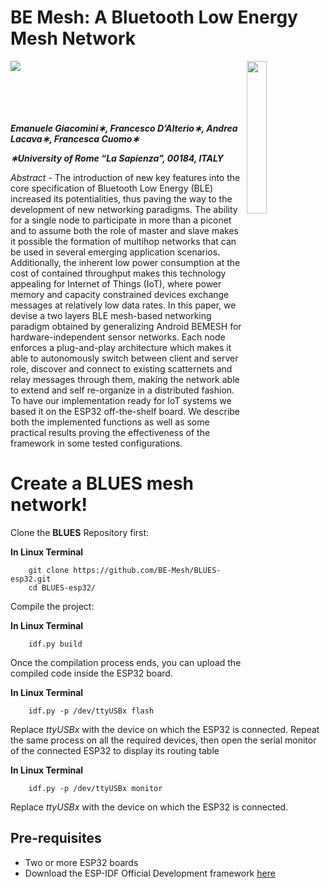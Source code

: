 BE Mesh: A Bluetooth Low Energy Mesh Network
===================================

<img align="left" src="https://www.uniroma1.it/sites/default/files/images/logo/sapienza-big.png"/>
<img align="right" width="25%" src="http://www.cs.ucc.ie/wowmom2020/WoWMoM%202016_files/logo-wowmom.png"/>
<br/><br/><br/><br/><br/>

***Emanuele Giacomini∗, Francesco D’Alterio∗, Andrea Lacava∗, Francesca Cuomo∗***

***∗University of Rome “La Sapienza”, 00184, ITALY***

*Abstract* - The introduction of new key features into the core specification of Bluetooth Low Energy (BLE) increased its potentialities, thus paving the way to the development of new networking paradigms.
The ability for a single node to participate in more than a piconet and to assume both the role of master and slave makes it possible the formation of multihop networks that can be used in several emerging application scenarios.
Additionally, the inherent low power consumption at the cost of contained throughput makes this technology appealing for Internet of Things (IoT), where power memory and capacity constrained devices exchange messages at relatively low data rates.
In this paper, we devise a two layers BLE mesh-based networking paradigm obtained by generalizing Android BEMESH for hardware-independent sensor networks.
Each node enforces a plug-and-play architecture which makes it able to autonomously switch between client and server role, discover and connect to existing scatternets and relay messages through them, making the network able to extend and self re-organize in a distributed fashion.
To have our implementation ready for IoT systems we based it on the ESP32 off-the-shelf board.
We describe both the implemented functions as well as some practical results proving the effectiveness of the framework in some tested configurations.

# Create a BLUES mesh network!

Clone the __BLUES__ Repository first:

__In Linux Terminal__
```
    git clone https://github.com/BE-Mesh/BLUES-esp32.git
    cd BLUES-esp32/
```
Compile the project:

__In Linux Terminal__
```
    idf.py build
```
Once the compilation process ends, you can upload the compiled code inside the ESP32 board.

__In Linux Terminal__
```
    idf.py -p /dev/ttyUSBx flash
```
Replace _ttyUSBx_ with the device on which the ESP32 is connected.
Repeat the same process on all the required devices, then open the serial monitor of the connected ESP32 to display its routing table

__In Linux Terminal__
```
    idf.py -p /dev/ttyUSBx monitor
```
Replace _ttyUSBx_ with the device on which the ESP32 is connected.

## Pre-requisites

- Two or more ESP32 boards
- Download the ESP-IDF Official Development framework [here](https://docs.espressif.com/projects/esp-idf/en/stable/get-started/index.html#step-2-get-esp-idf)
